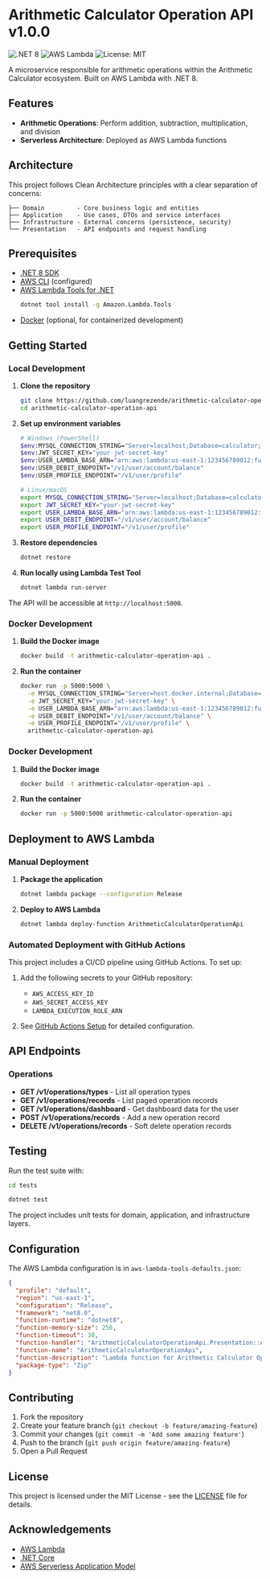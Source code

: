 # Arithmetic Calculator Operation API v1.0.0

![.NET 8](https://img.shields.io/badge/.NET-8.0-512BD4)
![AWS Lambda](https://img.shields.io/badge/AWS-Lambda-FF9900)
![License: MIT](https://img.shields.io/badge/License-MIT-yellow.svg)

A microservice responsible for arithmetic operations within the Arithmetic Calculator ecosystem. Built on AWS Lambda with .NET 8.

## Features

- **Arithmetic Operations**: Perform addition, subtraction, multiplication, and division
- **Serverless Architecture**: Deployed as AWS Lambda functions

## Architecture

This project follows Clean Architecture principles with a clear separation of concerns:

```
├── Domain         - Core business logic and entities
├── Application    - Use cases, DTOs and service interfaces
├── Infrastructure - External concerns (persistence, security)
└── Presentation   - API endpoints and request handling
```

## Prerequisites

- [.NET 8 SDK](https://dotnet.microsoft.com/download/dotnet/8.0)
- [AWS CLI](https://docs.aws.amazon.com/cli/latest/userguide/getting-started-install.html) (configured)
- [AWS Lambda Tools for .NET](https://github.com/aws/aws-extensions-for-dotnet-cli#aws-lambda-amazonlambdatools)
  ```bash
  dotnet tool install -g Amazon.Lambda.Tools
  ```
- [Docker](https://www.docker.com/products/docker-desktop) (optional, for containerized development)

## Getting Started

### Local Development

1. **Clone the repository**
   ```bash
   git clone https://github.com/luangrezende/arithmetic-calculator-operation-api.git
   cd arithmetic-calculator-operation-api
   ```

2. **Set up environment variables**
   ```bash
   # Windows (PowerShell)
   $env:MYSQL_CONNECTION_STRING="Server=localhost;Database=calculator;User=root;Password=password;"
   $env:JWT_SECRET_KEY="your-jwt-secret-key"
   $env:USER_LAMBDA_BASE_ARN="arn:aws:lambda:us-east-1:123456789012:function:UserAPI"
   $env:USER_DEBIT_ENDPOINT="/v1/user/account/balance"
   $env:USER_PROFILE_ENDPOINT="/v1/user/profile"

   # Linux/macOS
   export MYSQL_CONNECTION_STRING="Server=localhost;Database=calculator;User=root;Password=password;"
   export JWT_SECRET_KEY="your-jwt-secret-key"
   export USER_LAMBDA_BASE_ARN="arn:aws:lambda:us-east-1:123456789012:function:UserAPI"
   export USER_DEBIT_ENDPOINT="/v1/user/account/balance"
   export USER_PROFILE_ENDPOINT="/v1/user/profile"
   ```

3. **Restore dependencies**
   ```bash
   dotnet restore
   ```

4. **Run locally using Lambda Test Tool**
   ```bash
   dotnet lambda run-server
   ```

The API will be accessible at `http://localhost:5000`.

### Docker Development

1. **Build the Docker image**
   ```bash
   docker build -t arithmetic-calculator-operation-api .
   ```

2. **Run the container**
   ```bash
   docker run -p 5000:5000 \
     -e MYSQL_CONNECTION_STRING="Server=host.docker.internal;Database=calculator;User=root;Password=password;" \
     -e JWT_SECRET_KEY="your-jwt-secret-key" \
     -e USER_LAMBDA_BASE_ARN="arn:aws:lambda:us-east-1:123456789012:function:UserAPI" \
     -e USER_DEBIT_ENDPOINT="/v1/user/account/balance" \
     -e USER_PROFILE_ENDPOINT="/v1/user/profile" \
     arithmetic-calculator-operation-api
   ```

### Docker Development

1. **Build the Docker image**
   ```bash
   docker build -t arithmetic-calculator-operation-api .
   ```

2. **Run the container**
   ```bash
   docker run -p 5000:5000 arithmetic-calculator-operation-api
   ```

## Deployment to AWS Lambda

### Manual Deployment

1. **Package the application**
   ```bash
   dotnet lambda package --configuration Release
   ```

2. **Deploy to AWS Lambda**
   ```bash
   dotnet lambda deploy-function ArithmeticCalculatorOperationApi
   ```

### Automated Deployment with GitHub Actions

This project includes a CI/CD pipeline using GitHub Actions. To set up:

1. Add the following secrets to your GitHub repository:
   - `AWS_ACCESS_KEY_ID`
   - `AWS_SECRET_ACCESS_KEY`
   - `LAMBDA_EXECUTION_ROLE_ARN`

2. See [GitHub Actions Setup](docs/github-actions-setup.md) for detailed configuration.

## API Endpoints


### Operations

- **GET /v1/operations/types** - List all operation types
- **GET /v1/operations/records** - List paged operation records
- **GET /v1/operations/dashboard** - Get dashboard data for the user
- **POST /v1/operations/records** - Add a new operation record
- **DELETE /v1/operations/records** - Soft delete operation records

## Testing

Run the test suite with:
```bash
cd tests
```
```bash
dotnet test
```

The project includes unit tests for domain, application, and infrastructure layers.

## Configuration

The AWS Lambda configuration is in `aws-lambda-tools-defaults.json`:
```json
{
  "profile": "default",
  "region": "us-east-1",
  "configuration": "Release",
  "framework": "net8.0",
  "function-runtime": "dotnet8",
  "function-memory-size": 256,
  "function-timeout": 30,
  "function-handler": "ArithmeticCalculatorOperationApi.Presentation::ArithmeticCalculatorOperationApi.Presentation.Function::FunctionHandler",
  "function-name": "ArithmeticCalculatorOperationApi",
  "function-description": "Lambda function for Arithmetic Calculator Operation API",
  "package-type": "Zip"
}
```

## Contributing

1. Fork the repository
2. Create your feature branch (`git checkout -b feature/amazing-feature`)
3. Commit your changes (`git commit -m 'Add some amazing feature'`)
4. Push to the branch (`git push origin feature/amazing-feature`)
5. Open a Pull Request

## License

This project is licensed under the MIT License - see the [LICENSE](LICENSE) file for details.

## Acknowledgements

- [AWS Lambda](https://aws.amazon.com/lambda/)
- [.NET Core](https://dotnet.microsoft.com/)
- [AWS Serverless Application Model](https://aws.amazon.com/serverless/sam/)
